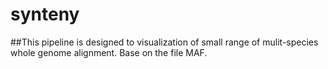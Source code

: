 # synteny
##This pipeline is designed to visualization of small range of mulit-species whole genome alignment. Base on the file MAF. 

